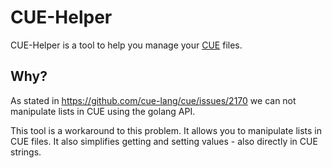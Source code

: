 # CUE-Helper

CUE-Helper is a tool to help you manage your [CUE](https://github.com/cue-lang/cue) files.

## Why?

As stated in https://github.com/cue-lang/cue/issues/2170 we can not manipulate lists in CUE using the golang API.

This tool is a workaround to this problem. It allows you to manipulate lists in CUE files. It also simplifies getting and setting values - also directly in CUE strings.
